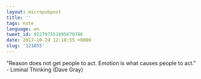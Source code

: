 ```yaml
---
layout: micropubpost
title: ''
tags: note
language: en
tweet_id: 922797551895670786
date: 2017-10-24 12:10:55 +0000
slug: '121055'
---
```

"Reason does not get people to act. Emotion is what causes people to act." - Liminal Thinking (Dave Gray)
